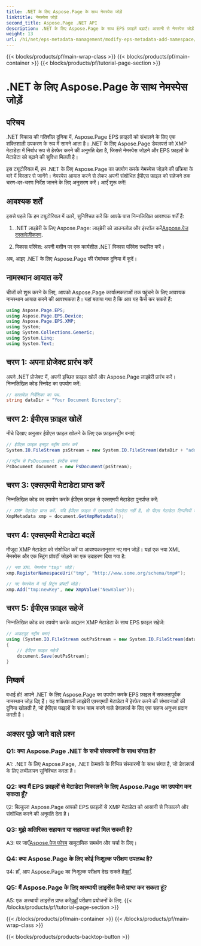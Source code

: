 ```yaml
---
title: .NET के लिए Aspose.Page के साथ नेमस्पेस जोड़ें
linktitle: नेमस्पेस जोड़ें
second_title: Aspose.Page .NET API
description: .NET के लिए Aspose.Page के साथ EPS फ़ाइलें बढ़ाएँ। आसानी से नेमस्पेस जोड़ें, XMP मेटाडेटा को संशोधित करें, और अपने .NET विकास वर्कफ़्लो को बढ़ावा दें।
weight: 13
url: /hi/net/eps-metadata-management/modify-eps-metadata-add-namespace/
---
```


{{< blocks/products/pf/main-wrap-class >}}
{{< blocks/products/pf/main-container >}}
{{< blocks/products/pf/tutorial-page-section >}}

# .NET के लिए Aspose.Page के साथ नेमस्पेस जोड़ें

## परिचय

.NET विकास की गतिशील दुनिया में, Aspose.Page EPS फ़ाइलों को संभालने के लिए एक शक्तिशाली उपकरण के रूप में सामने आता है। .NET के लिए Aspose.Page डेवलपर्स को XMP मेटाडेटा में निर्बाध रूप से हेरफेर करने की अनुमति देता है, जिससे नेमस्पेस जोड़ने और EPS फ़ाइलों के मेटाडेटा को बढ़ाने की सुविधा मिलती है।

इस ट्यूटोरियल में, हम .NET के लिए Aspose.Page का उपयोग करके नेमस्पेस जोड़ने की प्रक्रिया के बारे में विस्तार से जानेंगे। नेमस्पेस आयात करने से लेकर अपनी संशोधित ईपीएस फ़ाइल को सहेजने तक चरण-दर-चरण निर्देश जानने के लिए अनुसरण करें। आएँ शुरू करें!

## आवश्यक शर्तें

इससे पहले कि हम ट्यूटोरियल में उतरें, सुनिश्चित करें कि आपके पास निम्नलिखित आवश्यक शर्तें हैं:

1.  .NET लाइब्रेरी के लिए Aspose.Page: लाइब्रेरी को डाउनलोड और इंस्टॉल करें[Aspose.पेज दस्तावेज़ीकरण](https://reference.aspose.com/page/net/).

2. विकास परिवेश: अपनी मशीन पर एक कार्यशील .NET विकास परिवेश स्थापित करें।

अब, आइए .NET के लिए Aspose.Page की रोमांचक दुनिया में कूदें।

## नामस्थान आयात करें

चीजों को शुरू करने के लिए, आपको Aspose.Page कार्यात्मकताओं तक पहुंचने के लिए आवश्यक नामस्थान आयात करने की आवश्यकता है। यहां बताया गया है कि आप यह कैसे कर सकते हैं:

```csharp
using Aspose.Page.EPS;
using Aspose.Page.EPS.Device;
using Aspose.Page.EPS.XMP;
using System;
using System.Collections.Generic;
using System.Linq;
using System.Text;
```

## चरण 1: अपना प्रोजेक्ट प्रारंभ करें

अपने .NET प्रोजेक्ट में, अपनी इच्छित फ़ाइल खोलें और Aspose.Page लाइब्रेरी प्रारंभ करें। निम्नलिखित कोड स्निपेट का उपयोग करें:

```csharp
// दस्तावेज़ निर्देशिका का पथ.
string dataDir = "Your Document Directory";
```

## चरण 2: ईपीएस फ़ाइल खोलें

नीचे दिखाए अनुसार ईपीएस फ़ाइल खोलने के लिए एक फ़ाइलस्ट्रीम बनाएं:

```csharp
// ईपीएस फ़ाइल इनपुट स्ट्रीम प्रारंभ करें
System.IO.FileStream psStream = new System.IO.FileStream(dataDir + "add_simple_props_input.eps", System.IO.FileMode.Open, System.IO.FileAccess.Read);

//स्ट्रीम से PsDocument इंस्टेंस बनाएं
PsDocument document = new PsDocument(psStream);
```

## चरण 3: एक्सएमपी मेटाडेटा प्राप्त करें

निम्नलिखित कोड का उपयोग करके ईपीएस फ़ाइल से एक्सएमपी मेटाडेटा पुनर्प्राप्त करें:

```csharp
// XMP मेटाडेटा प्राप्त करें. यदि ईपीएस फ़ाइल में एक्सएमपी मेटाडेटा नहीं है, तो पीएस मेटाडेटा टिप्पणियों के मूल्यों के साथ एक नया बनाया जाता है।
XmpMetadata xmp = document.GetXmpMetadata();
```

## चरण 4: एक्सएमपी मेटाडेटा बदलें

मौजूदा XMP मेटाडेटा को संशोधित करें या आवश्यकतानुसार नए मान जोड़ें। यहां एक नया XML नेमस्पेस और एक स्ट्रिंग प्रॉपर्टी जोड़ने का एक उदाहरण दिया गया है:

```csharp
// नया XML नेमस्पेस "tmp" जोड़ें।
xmp.RegisterNamespaceUri("tmp", "http://www.some.org/schema/tmp#");

// नए नेमस्पेस में नई स्ट्रिंग प्रॉपर्टी जोड़ें।
xmp.Add("tmp:newKey", new XmpValue("NewValue"));
```

## चरण 5: ईपीएस फ़ाइल सहेजें

निम्नलिखित कोड का उपयोग करके अद्यतन XMP मेटाडेटा के साथ EPS फ़ाइल सहेजें:

```csharp
// आउटपुट स्ट्रीम बनाएं
using (System.IO.FileStream outPsStream = new System.IO.FileStream(dataDir + "add_namespace_output.eps", System.IO.FileMode.Create, System.IO.FileAccess.Write))
{
    // ईपीएस फ़ाइल सहेजें
    document.Save(outPsStream);
}
```

## निष्कर्ष

बधाई हो! आपने .NET के लिए Aspose.Page का उपयोग करके EPS फ़ाइल में सफलतापूर्वक नामस्थान जोड़ दिए हैं। यह शक्तिशाली लाइब्रेरी एक्सएमपी मेटाडेटा में हेरफेर करने की संभावनाओं की दुनिया खोलती है, जो ईपीएस फाइलों के साथ काम करने वाले डेवलपर्स के लिए एक सहज अनुभव प्रदान करती है।

## अक्सर पूछे जाने वाले प्रश्न

### Q1: क्या Aspose.Page .NET के सभी संस्करणों के साथ संगत है?

A1: .NET के लिए Aspose.Page, .NET फ्रेमवर्क के विभिन्न संस्करणों के साथ संगत है, जो डेवलपर्स के लिए लचीलापन सुनिश्चित करता है।

### Q2: क्या मैं EPS फ़ाइलों से मेटाडेटा निकालने के लिए Aspose.Page का उपयोग कर सकता हूँ?

ए2: बिल्कुल! Aspose.Page आपको EPS फ़ाइलों से XMP मेटाडेटा को आसानी से निकालने और संशोधित करने की अनुमति देता है।

### Q3: मुझे अतिरिक्त सहायता या सहायता कहां मिल सकती है?

 A3: पर जाएँ[Aspose.पेज फोरम](https://forum.aspose.com/c/page/39) सामुदायिक समर्थन और चर्चा के लिए।

### Q4: क्या Aspose.Page के लिए कोई निःशुल्क परीक्षण उपलब्ध है?

 उ4: हाँ, आप Aspose.Page का निःशुल्क परीक्षण देख सकते हैं[यहाँ](https://releases.aspose.com/).

### Q5: मैं Aspose.Page के लिए अस्थायी लाइसेंस कैसे प्राप्त कर सकता हूं?

 A5: एक अस्थायी लाइसेंस प्राप्त करें[यहाँ](https://purchase.aspose.com/temporary-license/) परीक्षण प्रयोजनों के लिए.
{{< /blocks/products/pf/tutorial-page-section >}}

{{< /blocks/products/pf/main-container >}}
{{< /blocks/products/pf/main-wrap-class >}}

{{< blocks/products/products-backtop-button >}}
